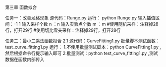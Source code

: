 第三章       函数拟合

任务一：改善龙格现象
    源代码：Runge.py 
    运行： python Runge.py
        输入插值区间：-1 1
        输入采样个数 n ：n
        输入实验点个数 m ：m 
    #使用随机采样：注释掉28行，打开29行
    #使用切比雪夫采样：注释掉29行，打开28行

任务二：最小二乘法函数拟合
2.1
    源代码：CurveFitting1.py
    批量脚本测试函数：test_curve_fitting1.py
    运行：
        1.不使用批量测试脚本：python CurveFitting1.py  ,然后根据命令行提示输入即可
        2.批量测试：python test_curve_fitting1.py ,测试数据在函数内部传入